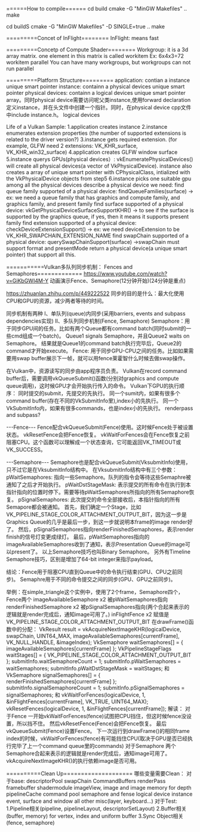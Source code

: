 ======How to compile======
cd build
cmake -G "MinGW Makefiles" .. 
make

cd buildS
cmake -G "MinGW Makefiles" -D SINGLE=true ..
make

=========Concet of InFlight========
InFlight: means fast




=========Concetp of Compute Shader========
Workgroup: it is a 3d array matrix. one element in this matrix is called workitem
Ex: 6x4x3=72 workitem parallel
You can have many workgroups, but workgroups can not run parallel


=========Platform Structure=========
application: contian a instance unique smart pointer
instance: containn a physical devices unique smart pointer
physical devices: containn  a logical devices unique smart pointer array。同时physical device需要访问呢父类instance,使用forward declaration定义instance，并在头文件中创建一个指针。同时，在physical device cpp文件中include instance.h。
logical devices

Life of a Vulkan Sample:
1.application creates instance
2.instance enumerates extension properties (the number of supported extensions is related to the driver version?)
3.instance gets required extension. (for example, GLFW need 2 extensions: VK_KHR_surface, VK_KHR_win32_surface)
4.application creates GLFW window surface
5.instance querys GPUs(physical devices）: vkEnumeratePhysicalDevices() will create all physical devices(a vector of VkPhysicalDevice). 
instance also creates a array of unique smart pointer with CPhysicalClass, intialized with the VkPhysicalDevice objects from step5
6.instance picks one suitable gpu among all the physical devices
describe a physical device we need: 
find queue family supported of a physical device: findQueueFamilies(surface)				-> ex: we need a queue family that has graphics and compute family, and graphics family, and present family
find surface supported of a physical device: vkGetPhysicalDeviceSurfaceSupportKHR()			-> to see if the surface is supported by the graphics queue, if yes, then it means it supports present family
find extension supported of a physical device: checkDeviceExtensionSupport()				-> ex: we need deviceExtension to be VK_KHR_SWAPCHAIN_EXTENSION_NAME
find swapChain supported of a physical device: querySwapChainSupport(surface)				->swapChain must support format and presentMode
return a physical device(a unique smart pointer) that support all this.


===========Vulkan多队列同步机制： Fences and Semaphores=============
https://www.youtube.com/watch?v=GiKbGWI4M-Y
动画演示Fence、Semaphore(12分钟开始)(24分钟是重点)

https://zhuanlan.zhihu.com/p/449222522
同步的目的是什么：最大化使用CPU和GPU的资源，减少两者等待的时间。

同步机制有两种
I、单队列(queue)内同步(采用barriers, events and subpass dependencies实现)
II、多队列同步机制(Fence, Semaphore)
Semaphore：用于同步GPU间的任务。比如有两个Queue都有command batch(同时submit的一些cmd组成一个batch)。
Queue1 signals Semaphore，并且Queue2 waits on Semaphore。
结果就是Queue1的command batch执行完毕后，Queue2的command才开始execute。
Fence: 用于同步GPU-CPU之间的任务。比如如果需要用swap buffer展示下一帧，就可以用fence莱霍智什么时候去做swap操作。

在Vulkan中，资源读写的同步由app程序员负责。
Vulkan在record command buffer后，需要调用vkQueueSubmit()函数(分别对graphics and compute queue调用)，这时候GPU才会开始执行传入的命令。
Vulkan下GPU的执行顺序：
同时提交的submit，先提交的先执行。
同一个sumit内，如果有很多个command buffer(存在不同的VkSubmitInfo里),index小的先执行。
同一个VkSubmitInfo内，如果有很多commands，也是index小的先执行。
renderpass and subpass?

---Fence---
Fence配合vkQueueSubmit(Fence)使用。这时候Fence处于被设置状态。
vkResetFence会把Fence恢复。
vkWaitForFences会在Fence恢复之前阻塞CPU。这个函数可以理解成一个状态查询，它可能返回VK_TIMEOUT或VK_SUCCESS。

---Semaphore---
Semaphore也是配合vkQueueSubmit(VksubmitInfo)使用，只不过它是在VksubmitInfo结构中。
在VksubmitInfo结构中有三个参数：
pWaitSemaphores: 指向一些Semaphore。队列的指令会等待这些Semaphre被通知了之后才开始执行。
pWaitDstStageMask: 表示提交的所有命令在执行到本指针指向的位置时停下。需要等待pWaitSemaphores所指向的所有Semaphore恢复。 
pSignalSemaphores: 此次提交的命令全部接收后，本指针指向的所有Semapore都会被通知。
首先，我们确定一个Stage，比如VK_PIPELINE_STAGE_COLOR_ATTACHMENT_OUTPUT_BIT，因为这一步是Graphics Queue的几乎是最后一步，到这一步就说明本frame的image render好了。
然后，pSignalSemaphores指向renderFinishedSemaphores，表示render finish的信号灯变更成绿灯。
最后，pWaitSemaphores指向的imageAvailableSemaphores收到了通知，表示Presentation Queue的image可以present了。
以上Semaphore技巧也叫Binary Semaphore。
另外有Timeline Semaphore技巧，区别是增加了64-bit integer来指示payload。

结论：Fence用于阻塞CPU直到Queue中的命令执行结束(GPU、CPU之前同步)。
Semaphre用于不同的命令提交之间的同步(GPU、GPU之前同步)。

举例：在simple_triangle这个实例中，使用了2个frame，Semaphore四个，Fence两个
imageAvailableSemaphore x2 被pWaitSemaphores指向
renderFinishedSemaphore x2 被pSignalSemaphores指向(两个合起来表示的逻辑就是render完成后，通知image可用了。)
inFlightFence x2 赋值是VK_PIPELINE_STAGE_COLOR_ATTACHMENT_OUTPUT_BIT
在drawFrame()函数中的分配：
VkResult result = vkAcquireNextImageKHR(logicalDevice, swapChain, UINT64_MAX, imageAvailableSemaphores[currentFrame], VK_NULL_HANDLE, &imageIndex);
VkSemaphore waitSemaphores[] = { imageAvailableSemaphores[currentFrame] };
VkPipelineStageFlags waitStages[] = { VK_PIPELINE_STAGE_COLOR_ATTACHMENT_OUTPUT_BIT };
submitInfo.waitSemaphoreCount = 1;
submitInfo.pWaitSemaphores = waitSemaphores;
submitInfo.pWaitDstStageMask = waitStages;
和
VkSemaphore signalSemaphores[] = { renderFinishedSemaphores[currentFrame] };
submitInfo.signalSemaphoreCount = 1;
submitInfo.pSignalSemaphores = signalSemaphores;
和
vkWaitForFences(logicalDevice, 1, &inFlightFences[currentFrame], VK_TRUE, UINT64_MAX);
vkResetFences(logicalDevice, 1, &inFlightFences[currentFrame]);
解读：
对于Fence
一开始vkWaitForFences(fence)试图把CPU挡住，但这时候fence没设置，所以挡不住。
然后vkResetFence(Fence)会把Fence恢复。
最后vkQueueSubmit(Fence)设置Fence。
下一次运行到drawFrame()的相同frame index的时候，vkWaitForFences(fence)有可能挡住CPU(取决于GPU是否已经执行完毕了上一个command queue里的commands)
对于Semaphore
两个Semaphore合起来表示的逻辑就是render完成后，通知image可用了。
vkAcquireNextImageKHR()的执行依赖image是否可用。



==========Clean Up====================
哪些变量需要Clean：
对于base:
descriptorPool
swapChain
CommandBuffers
renderPass
framebuffer
shadermodule
imageView, image and image memory for depth
pipelineCache
command pool
semaphore and fense
logical device
instance
event, surface and window
all other misc(layer, keyboard...)
对于Test: 
1.Pipeline相关(pipeline, pipelineLayout, descriptorSetLayout)
2.Buffer相关(buffer, memory) for vertex, index and uniform buffer
3.Sync Object相关(fence, semaphore)





